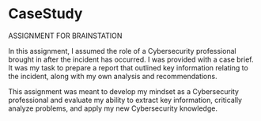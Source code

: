 # CaseStudy

ASSIGNMENT FOR BRAINSTATION

In this assignment, I assumed the role of a Cybersecurity professional brought in after the incident has occurred. I was provided with a case brief. It was my task to prepare a report that outlined key information relating to the incident, along with my own analysis and recommendations.

This assignment was meant to develop my mindset as a Cybersecurity professional and evaluate my ability to extract key information, critically analyze problems, and apply my new Cybersecurity knowledge.
